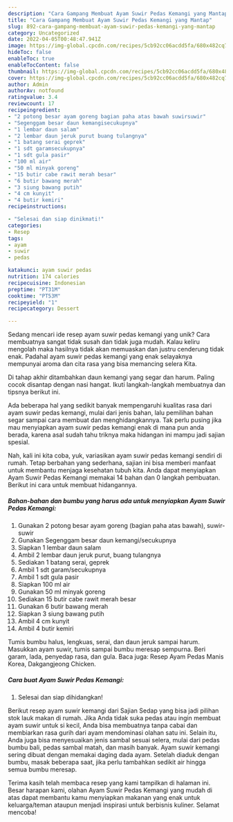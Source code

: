 ```yaml
---
description: "Cara Gampang Membuat Ayam Suwir Pedas Kemangi yang Mantap"
title: "Cara Gampang Membuat Ayam Suwir Pedas Kemangi yang Mantap"
slug: 892-cara-gampang-membuat-ayam-suwir-pedas-kemangi-yang-mantap
category: Uncategorized
date: 2022-04-05T00:48:47.941Z
image: https://img-global.cpcdn.com/recipes/5cb92cc06acdd5fa/680x482cq70/ayam-suwir-pedas-kemangi-foto-resep-utama.jpg
hideToc: false
enableToc: true
enableTocContent: false
thumbnail: https://img-global.cpcdn.com/recipes/5cb92cc06acdd5fa/680x482cq70/ayam-suwir-pedas-kemangi-foto-resep-utama.jpg
cover: https://img-global.cpcdn.com/recipes/5cb92cc06acdd5fa/680x482cq70/ayam-suwir-pedas-kemangi-foto-resep-utama.jpg
author: Admin
authorAv: notfound
ratingvalue: 3.4
reviewcount: 17
recipeingredient:
- "2 potong besar ayam goreng bagian paha atas bawah suwirsuwir"
- "Segenggam besar daun kemangisecukupnya"
- "1 lembar daun salam"
- "2 lembar daun jeruk purut buang tulangnya"
- "1 batang serai geprek"
- "1 sdt garamsecukupnya"
- "1 sdt gula pasir"
- "100 ml air"
- "50 ml minyak goreng"
- "15 butir cabe rawit merah besar"
- "6 butir bawang merah"
- "3 siung bawang putih"
- "4 cm kunyit"
- "4 butir kemiri"
recipeinstructions:

- "Selesai dan siap dinikmati!"
categories:
- Resep
tags:
- ayam
- suwir
- pedas

katakunci: ayam suwir pedas 
nutrition: 174 calories
recipecuisine: Indonesian
preptime: "PT31M"
cooktime: "PT53M"
recipeyield: "1"
recipecategory: Dessert

---
```





Sedang mencari ide resep ayam suwir pedas kemangi yang unik? Cara membuatnya sangat tidak susah dan tidak juga mudah. Kalau keliru mengolah maka hasilnya tidak akan memuaskan dan justru cenderung tidak enak. Padahal ayam suwir pedas kemangi yang enak selayaknya mempunyai aroma dan cita rasa yang bisa memancing selera Kita.





Di tahap akhir ditambahkan daun kemangi yang segar dan harum. Paling cocok disantap dengan nasi hangat. Ikuti langkah-langkah membuatnya dan tipsnya berikut ini.

Ada beberapa hal yang sedikit banyak mempengaruhi kualitas rasa dari ayam suwir pedas kemangi, mulai dari jenis bahan, lalu pemilihan bahan segar sampai cara membuat dan menghidangkannya. Tak perlu pusing jika mau menyiapkan ayam suwir pedas kemangi enak di mana pun anda berada, karena asal sudah tahu triknya maka hidangan ini mampu jadi sajian spesial.






Nah, kali ini kita coba, yuk, variasikan ayam suwir pedas kemangi sendiri di rumah. Tetap berbahan yang sederhana, sajian ini bisa memberi manfaat untuk membantu menjaga kesehatan tubuh kita. Anda dapat menyiapkan Ayam Suwir Pedas Kemangi memakai 14 bahan dan 0 langkah pembuatan. Berikut ini cara untuk membuat hidangannya.

<!--inarticleads1-->

##### Bahan-bahan dan bumbu yang harus ada untuk menyiapkan Ayam Suwir Pedas Kemangi:

1. Gunakan 2 potong besar ayam goreng (bagian paha atas bawah), suwir-suwir
1. Gunakan Segenggam besar daun kemangi/secukupnya
1. Siapkan 1 lembar daun salam
1. Ambil 2 lembar daun jeruk purut, buang tulangnya
1. Sediakan 1 batang serai, geprek
1. Ambil 1 sdt garam/secukupnya
1. Ambil 1 sdt gula pasir
1. Siapkan 100 ml air
1. Gunakan 50 ml minyak goreng
1. Sediakan 15 butir cabe rawit merah besar
1. Gunakan 6 butir bawang merah
1. Siapkan 3 siung bawang putih
1. Ambil 4 cm kunyit
1. Ambil 4 butir kemiri


Tumis bumbu halus, lengkuas, serai, dan daun jeruk sampai harum. Masukkan ayam suwir, tumis sampai bumbu meresap sempurna. Beri garam, lada, penyedap rasa, dan gula. Baca juga: Resep Ayam Pedas Manis Korea, Dakgangjeong Chicken. 

<!--inarticleads2-->

##### Cara buat Ayam Suwir Pedas Kemangi:


1. Selesai dan siap dihidangkan!

Berikut resep ayam suwir kemangi dari Sajian Sedap yang bisa jadi pilihan stok lauk makan di rumah. Jika Anda tidak suka pedas atau ingin membuat ayam suwir untuk si kecil, Anda bisa membuatnya tanpa cabai dan membiarkan rasa gurih dari ayam mendominasi olahan satu ini. Selain itu, Anda juga bisa menyesuaikan jenis sambal sesuai selera, mulai dari pedas bumbu bali, pedas sambal matah, dan masih banyak. Ayam suwir kemangi sering dibuat dengan memakai daging dada ayam. Setelah diaduk dengan bumbu, masak beberapa saat, jika perlu tambahkan sedikit air hingga semua bumbu meresap. 

Terima kasih telah membaca resep yang kami tampilkan di halaman ini. Besar harapan kami, olahan Ayam Suwir Pedas Kemangi yang mudah di atas dapat membantu kamu menyiapkan makanan yang enak untuk keluarga/teman ataupun menjadi inspirasi untuk berbisnis kuliner. Selamat mencoba!

